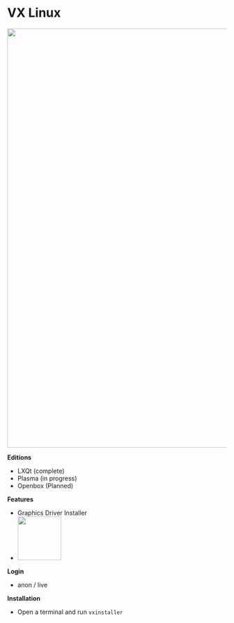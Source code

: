 # VX Linux
<img src="https://raw.githubusercontent.com/dessington/vx-linux/main/vx-desktop-6.1.png" style="width:960px;">

**Editions**
- LXQt (complete)
- Plasma (in progress)
- Openbox (Planned)

**Features**
- Graphics Driver Installer
- <img src="https://github.com/dessington/vx-linux/blob/main/graphics-drivers.png" style="width:100px;">

**Login**
- anon / live

**Installation**
- Open a terminal and run <code>vxinstaller</code>


